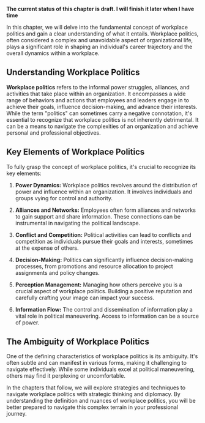 **The current status of this chapter is draft. I will finish it later when I have time**

In this chapter, we will delve into the fundamental concept of workplace politics and gain a clear understanding of what it entails. Workplace politics, often considered a complex and unavoidable aspect of organizational life, plays a significant role in shaping an individual's career trajectory and the overall dynamics within a workplace.

Understanding Workplace Politics
--------------------------------

**Workplace politics** refers to the informal power struggles, alliances, and activities that take place within an organization. It encompasses a wide range of behaviors and actions that employees and leaders engage in to achieve their goals, influence decision-making, and advance their interests. While the term "politics" can sometimes carry a negative connotation, it's essential to recognize that workplace politics is not inherently detrimental. It can be a means to navigate the complexities of an organization and achieve personal and professional objectives.

Key Elements of Workplace Politics
----------------------------------

To fully grasp the concept of workplace politics, it's crucial to recognize its key elements:

1. **Power Dynamics:** Workplace politics revolves around the distribution of power and influence within an organization. It involves individuals and groups vying for control and authority.

2. **Alliances and Networks:** Employees often form alliances and networks to gain support and share information. These connections can be instrumental in navigating the political landscape.

3. **Conflict and Competition:** Political activities can lead to conflicts and competition as individuals pursue their goals and interests, sometimes at the expense of others.

4. **Decision-Making:** Politics can significantly influence decision-making processes, from promotions and resource allocation to project assignments and policy changes.

5. **Perception Management:** Managing how others perceive you is a crucial aspect of workplace politics. Building a positive reputation and carefully crafting your image can impact your success.

6. **Information Flow:** The control and dissemination of information play a vital role in political maneuvering. Access to information can be a source of power.

The Ambiguity of Workplace Politics
-----------------------------------

One of the defining characteristics of workplace politics is its ambiguity. It's often subtle and can manifest in various forms, making it challenging to navigate effectively. While some individuals excel at political maneuvering, others may find it perplexing or uncomfortable.

In the chapters that follow, we will explore strategies and techniques to navigate workplace politics with strategic thinking and diplomacy. By understanding the definition and nuances of workplace politics, you will be better prepared to navigate this complex terrain in your professional journey.
